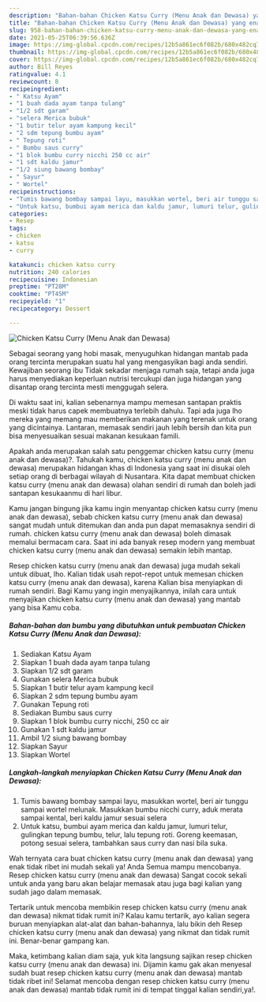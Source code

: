 ```yaml
---
description: "Bahan-bahan Chicken Katsu Curry (Menu Anak dan Dewasa) yang enak dan Mudah Dibuat"
title: "Bahan-bahan Chicken Katsu Curry (Menu Anak dan Dewasa) yang enak dan Mudah Dibuat"
slug: 958-bahan-bahan-chicken-katsu-curry-menu-anak-dan-dewasa-yang-enak-dan-mudah-dibuat
date: 2021-05-25T06:39:56.636Z
image: https://img-global.cpcdn.com/recipes/12b5a861ec6f082b/680x482cq70/chicken-katsu-curry-menu-anak-dan-dewasa-foto-resep-utama.jpg
thumbnail: https://img-global.cpcdn.com/recipes/12b5a861ec6f082b/680x482cq70/chicken-katsu-curry-menu-anak-dan-dewasa-foto-resep-utama.jpg
cover: https://img-global.cpcdn.com/recipes/12b5a861ec6f082b/680x482cq70/chicken-katsu-curry-menu-anak-dan-dewasa-foto-resep-utama.jpg
author: Bill Reyes
ratingvalue: 4.1
reviewcount: 8
recipeingredient:
- " Katsu Ayam"
- "1 buah dada ayam tanpa tulang"
- "1/2 sdt garam"
- "selera Merica bubuk"
- "1 butir telur ayam kampung kecil"
- "2 sdm tepung bumbu ayam"
- " Tepung roti"
- " Bumbu saus curry"
- "1 blok bumbu curry nicchi 250 cc air"
- "1 sdt kaldu jamur"
- "1/2 siung bawang bombay"
- " Sayur"
- " Wortel"
recipeinstructions:
- "Tumis bawang bombay sampai layu, masukkan wortel, beri air tunggu sampai wortel melunak. Masukkan bumbu nicchi curry, aduk merata sampai kental, beri kaldu jamur sesuai selera"
- "Untuk katsu, bumbui ayam merica dan kaldu jamur, lumuri telur, gulingkan tepung bumbu, telur, lalu tepung roti. Goreng keemasan, potong sesuai selera, tambahkan saus curry dan nasi bila suka."
categories:
- Resep
tags:
- chicken
- katsu
- curry

katakunci: chicken katsu curry 
nutrition: 240 calories
recipecuisine: Indonesian
preptime: "PT28M"
cooktime: "PT45M"
recipeyield: "1"
recipecategory: Dessert

---
```



![Chicken Katsu Curry (Menu Anak dan Dewasa)](https://img-global.cpcdn.com/recipes/12b5a861ec6f082b/680x482cq70/chicken-katsu-curry-menu-anak-dan-dewasa-foto-resep-utama.jpg)

Sebagai seorang yang hobi masak, menyuguhkan hidangan mantab pada orang tercinta merupakan suatu hal yang mengasyikan bagi anda sendiri. Kewajiban seorang ibu Tidak sekadar menjaga rumah saja, tetapi anda juga harus menyediakan keperluan nutrisi tercukupi dan juga hidangan yang disantap orang tercinta mesti menggugah selera.

Di waktu  saat ini, kalian sebenarnya mampu memesan santapan praktis meski tidak harus capek membuatnya terlebih dahulu. Tapi ada juga lho mereka yang memang mau memberikan makanan yang terenak untuk orang yang dicintainya. Lantaran, memasak sendiri jauh lebih bersih dan kita pun bisa menyesuaikan sesuai makanan kesukaan famili. 



Apakah anda merupakan salah satu penggemar chicken katsu curry (menu anak dan dewasa)?. Tahukah kamu, chicken katsu curry (menu anak dan dewasa) merupakan hidangan khas di Indonesia yang saat ini disukai oleh setiap orang di berbagai wilayah di Nusantara. Kita dapat membuat chicken katsu curry (menu anak dan dewasa) olahan sendiri di rumah dan boleh jadi santapan kesukaanmu di hari libur.

Kamu jangan bingung jika kamu ingin menyantap chicken katsu curry (menu anak dan dewasa), sebab chicken katsu curry (menu anak dan dewasa) sangat mudah untuk ditemukan dan anda pun dapat memasaknya sendiri di rumah. chicken katsu curry (menu anak dan dewasa) boleh dimasak memalui bermacam cara. Saat ini ada banyak resep modern yang membuat chicken katsu curry (menu anak dan dewasa) semakin lebih mantap.

Resep chicken katsu curry (menu anak dan dewasa) juga mudah sekali untuk dibuat, lho. Kalian tidak usah repot-repot untuk memesan chicken katsu curry (menu anak dan dewasa), karena Kalian bisa menyiapkan di rumah sendiri. Bagi Kamu yang ingin menyajikannya, inilah cara untuk menyajikan chicken katsu curry (menu anak dan dewasa) yang mantab yang bisa Kamu coba.

<!--inarticleads1-->

##### Bahan-bahan dan bumbu yang dibutuhkan untuk pembuatan Chicken Katsu Curry (Menu Anak dan Dewasa):

1. Sediakan  Katsu Ayam
1. Siapkan 1 buah dada ayam tanpa tulang
1. Siapkan 1/2 sdt garam
1. Gunakan selera Merica bubuk
1. Siapkan 1 butir telur ayam kampung kecil
1. Siapkan 2 sdm tepung bumbu ayam
1. Gunakan  Tepung roti
1. Sediakan  Bumbu saus curry
1. Siapkan 1 blok bumbu curry nicchi, 250 cc air
1. Gunakan 1 sdt kaldu jamur
1. Ambil 1/2 siung bawang bombay
1. Siapkan  Sayur
1. Siapkan  Wortel




<!--inarticleads2-->

##### Langkah-langkah menyiapkan Chicken Katsu Curry (Menu Anak dan Dewasa):

1. Tumis bawang bombay sampai layu, masukkan wortel, beri air tunggu sampai wortel melunak. Masukkan bumbu nicchi curry, aduk merata sampai kental, beri kaldu jamur sesuai selera
1. Untuk katsu, bumbui ayam merica dan kaldu jamur, lumuri telur, gulingkan tepung bumbu, telur, lalu tepung roti. Goreng keemasan, potong sesuai selera, tambahkan saus curry dan nasi bila suka.




Wah ternyata cara buat chicken katsu curry (menu anak dan dewasa) yang enak tidak ribet ini mudah sekali ya! Anda Semua mampu mencobanya. Resep chicken katsu curry (menu anak dan dewasa) Sangat cocok sekali untuk anda yang baru akan belajar memasak atau juga bagi kalian yang sudah jago dalam memasak.

Tertarik untuk mencoba membikin resep chicken katsu curry (menu anak dan dewasa) nikmat tidak rumit ini? Kalau kamu tertarik, ayo kalian segera buruan menyiapkan alat-alat dan bahan-bahannya, lalu bikin deh Resep chicken katsu curry (menu anak dan dewasa) yang nikmat dan tidak rumit ini. Benar-benar gampang kan. 

Maka, ketimbang kalian diam saja, yuk kita langsung sajikan resep chicken katsu curry (menu anak dan dewasa) ini. Dijamin kamu gak akan menyesal sudah buat resep chicken katsu curry (menu anak dan dewasa) mantab tidak ribet ini! Selamat mencoba dengan resep chicken katsu curry (menu anak dan dewasa) mantab tidak rumit ini di tempat tinggal kalian sendiri,ya!.

